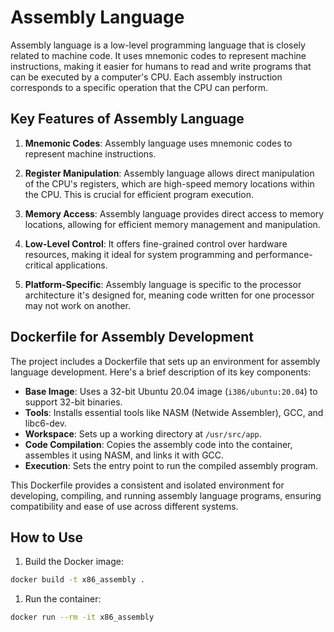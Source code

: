 # Assembly Language

Assembly language is a low-level programming language that is closely related to machine code. It uses mnemonic codes to represent machine instructions, making it easier for humans to read and write programs that can be executed by a computer's CPU. Each assembly instruction corresponds to a specific operation that the CPU can perform.

## Key Features of Assembly Language

1. **Mnemonic Codes**: Assembly language uses mnemonic codes to represent machine instructions.

2. **Register Manipulation**: Assembly language allows direct manipulation of the CPU's registers, which are high-speed memory locations within the CPU. This is crucial for efficient program execution.

3. **Memory Access**: Assembly language provides direct access to memory locations, allowing for efficient memory management and manipulation.

4. **Low-Level Control**: It offers fine-grained control over hardware resources, making it ideal for system programming and performance-critical applications.

5. **Platform-Specific**: Assembly language is specific to the processor architecture it's designed for, meaning code written for one processor may not work on another.

## Dockerfile for Assembly Development

The project includes a Dockerfile that sets up an environment for assembly language development. Here's a brief description of its key components:

- **Base Image**: Uses a 32-bit Ubuntu 20.04 image (`i386/ubuntu:20.04`) to support 32-bit binaries.
- **Tools**: Installs essential tools like NASM (Netwide Assembler), GCC, and libc6-dev.
- **Workspace**: Sets up a working directory at `/usr/src/app`.
- **Code Compilation**: Copies the assembly code into the container, assembles it using NASM, and links it with GCC.
- **Execution**: Sets the entry point to run the compiled assembly program.

This Dockerfile provides a consistent and isolated environment for developing, compiling, and running assembly language programs, ensuring compatibility and ease of use across different systems.

## How to Use

1. Build the Docker image:

```sh
docker build -t x86_assembly .
```

1. Run the container:

```sh
docker run --rm -it x86_assembly
```
